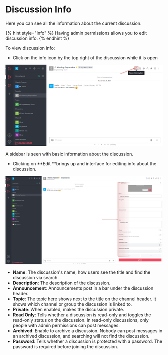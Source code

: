 # Discussion Info

Here you can see all the information about the current discussion.

{% hint style="info" %}
Having admin permissions allows you to edit discussion info.
{% endhint %}

To view discussion info:

* Click on the info icon by the top right of the discussion while it is open

![](<../../../../.gitbook/assets/image (651).png>)

A sidebar is seen with basic information about the discussion.

* Clicking on **Edit **brings up and interface for editing info about the discussion.

![](<../../../../.gitbook/assets/image (655).png>)

* **Name**: The discussion's name, how users see the title and find the discussion via search.
* **Description**: The description of the discussion.
* **Announcement**: Announcements post in a bar under the discussion header.
* **Topic**: The topic here shows next to the title on the channel header. It shows which channel or group the discussion is linked to.
* **Private**: When enabled, makes the discussion private.
* **Read Only**: Tells whether a discussion is read-only and toggles the read-only status on the discussion. In read-only discussions, only people with admin permissions can post messages.
* **Archived**: Enable to archive a discussion. Nobody can post messages in an archived discussion, and searching will not find the discussion.
* **Password**: Tells whether a discussion is protected with a password. The password is required before joining the discussion.

